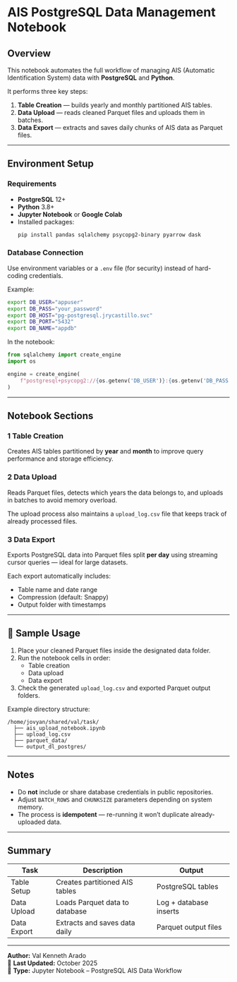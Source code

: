 # AIS PostgreSQL Data Management Notebook

## Overview
This notebook automates the full workflow of managing AIS (Automatic Identification System) data with **PostgreSQL** and **Python**.

It performs three key steps:
1. **Table Creation** — builds yearly and monthly partitioned AIS tables.
2. **Data Upload** — reads cleaned Parquet files and uploads them in batches.
3. **Data Export** — extracts and saves daily chunks of AIS data as Parquet files.

---

## Environment Setup

### Requirements
- **PostgreSQL** 12+
- **Python** 3.8+
- **Jupyter Notebook** or **Google Colab**
- Installed packages:
  ```bash
  pip install pandas sqlalchemy psycopg2-binary pyarrow dask
  ```

### Database Connection
Use environment variables or a `.env` file (for security) instead of hard-coding credentials.

Example:
```bash
export DB_USER="appuser"
export DB_PASS="your_password"
export DB_HOST="pg-postgresql.jrycastillo.svc"
export DB_PORT="5432"
export DB_NAME="appdb"
```

In the notebook:
```python
from sqlalchemy import create_engine
import os

engine = create_engine(
    f"postgresql+psycopg2://{os.getenv('DB_USER')}:{os.getenv('DB_PASS')}@{os.getenv('DB_HOST')}:{os.getenv('DB_PORT')}/{os.getenv('DB_NAME')}"
)
```

---

## Notebook Sections

### 1️ Table Creation
Creates AIS tables partitioned by **year** and **month** to improve query performance and storage efficiency.

### 2️ Data Upload
Reads Parquet files, detects which years the data belongs to, and uploads in batches to avoid memory overload.

The upload process also maintains a `upload_log.csv` file that keeps track of already processed files.

### 3️ Data Export
Exports PostgreSQL data into Parquet files split **per day** using streaming cursor queries — ideal for large datasets.

Each export automatically includes:
- Table name and date range
- Compression (default: Snappy)
- Output folder with timestamps

---

## 🧪 Sample Usage
1. Place your cleaned Parquet files inside the designated data folder.  
2. Run the notebook cells in order:
   - Table creation
   - Data upload
   - Data export
3. Check the generated `upload_log.csv` and exported Parquet output folders.

Example directory structure:
```
/home/jovyan/shared/val/task/
  ├── ais_upload_notebook.ipynb
  ├── upload_log.csv
  ├── parquet_data/
  └── output_dl_postgres/
```

---

## Notes
- Do **not** include or share database credentials in public repositories.
- Adjust `BATCH_ROWS` and `CHUNKSIZE` parameters depending on system memory.
- The process is **idempotent** — re-running it won’t duplicate already-uploaded data.

---

## Summary
| Task | Description | Output |
|------|--------------|---------|
| Table Setup | Creates partitioned AIS tables | PostgreSQL tables |
| Data Upload | Loads Parquet data to database | Log + database inserts |
| Data Export | Extracts and saves data daily | Parquet output files |

---

**Author:** Val Kenneth Arado  
📆 **Last Updated:** October 2025  
🔖 **Type:** Jupyter Notebook – PostgreSQL AIS Data Workflow
